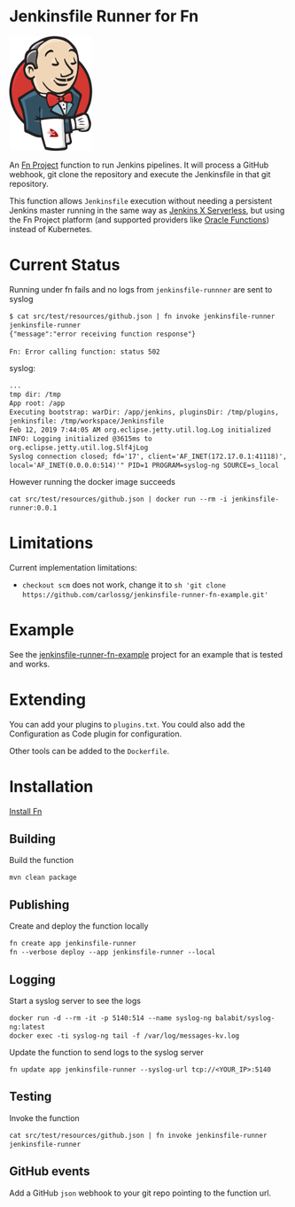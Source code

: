 # Jenkinsfile Runner for Fn

<img src="images/jenkins-fn.png" width="150">

An [Fn Project](http://fnproject.io) function to run Jenkins pipelines. It will process a GitHub webhook, git clone the repository and execute the Jenkinsfile in that git repository.

This function allows `Jenkinsfile` execution without needing a persistent Jenkins master running in the same way as [Jenkins X Serverless](https://medium.com/@jdrawlings/serverless-jenkins-with-jenkins-x-9134cbfe6870), but using the Fn Project platform (and supported providers like [Oracle Functions](https://blogs.oracle.com/cloud-infrastructure/announcing-oracle-functions)) instead of Kubernetes.

# Current Status

Running under fn fails and no logs from `jenkinsfile-runnner` are sent to syslog

```
$ cat src/test/resources/github.json | fn invoke jenkinsfile-runner jenkinsfile-runner
{"message":"error receiving function response"}

Fn: Error calling function: status 502
```

syslog:

```
...
tmp dir: /tmp
App root: /app
Executing bootstrap: warDir: /app/jenkins, pluginsDir: /tmp/plugins, jenkinsfile: /tmp/workspace/Jenkinsfile
Feb 12, 2019 7:44:05 AM org.eclipse.jetty.util.log.Log initialized
INFO: Logging initialized @3615ms to org.eclipse.jetty.util.log.Slf4jLog
Syslog connection closed; fd='17', client='AF_INET(172.17.0.1:41118)', local='AF_INET(0.0.0.0:514)'" PID=1 PROGRAM=syslog-ng SOURCE=s_local
```

However running the docker image succeeds

```
cat src/test/resources/github.json | docker run --rm -i jenkinsfile-runner:0.0.1
```

# Limitations

Current implementation limitations:

* `checkout scm` does not work, change it to `sh 'git clone https://github.com/carlossg/jenkinsfile-runner-fn-example.git'`

# Example

See the [jenkinsfile-runner-fn-example](https://github.com/carlossg/jenkinsfile-runner-fn-example) project for an example that is tested and works.

# Extending

You can add your plugins to `plugins.txt`.
You could also add the Configuration as Code plugin for configuration.

Other tools can be added to the `Dockerfile`.

# Installation

[Install Fn](http://fnproject.io/tutorials/install/)

## Building

Build the function

    mvn clean package

## Publishing

Create and deploy the function locally

    fn create app jenkinsfile-runner
    fn --verbose deploy --app jenkinsfile-runner --local

## Logging

Start a syslog server to see the logs

    docker run -d --rm -it -p 5140:514 --name syslog-ng balabit/syslog-ng:latest
    docker exec -ti syslog-ng tail -f /var/log/messages-kv.log

Update the function to send logs to the syslog server

    fn update app jenkinsfile-runner --syslog-url tcp://<YOUR_IP>:5140

## Testing

Invoke the function

    cat src/test/resources/github.json | fn invoke jenkinsfile-runner jenkinsfile-runner

## GitHub events

Add a GitHub `json` webhook to your git repo pointing to the function url.
